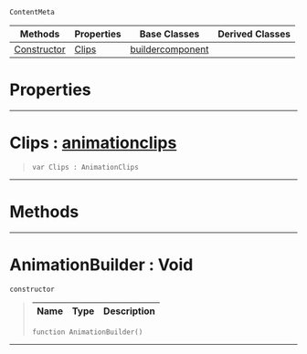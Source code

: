  `ContentMeta`

|Methods|Properties|Base Classes|Derived Classes|
|---|---|---|---|
|[ Constructor](animationbuilder.md#animationbuilder-void)|[ Clips](animationbuilder.md#clips-zilch-engine-docume)|[buildercomponent](buildercomponent.md)| |


 #  Properties


---  
 #  Clips : [animationclips](animationclips.md)

> 
> ``` lang=cpp, name=Nada
> var Clips : AnimationClips


---  
 #  Methods


---  
 #  AnimationBuilder : Void

 `constructor`

> 
> |Name|Type|Description|
> |---|---|---|
> ``` lang=cpp, name=Nada
> function AnimationBuilder()
> ``` 


---  
 

 